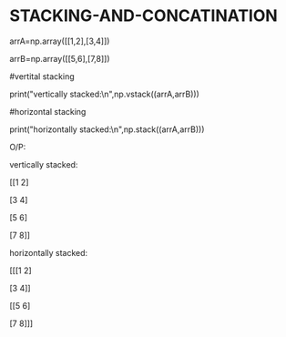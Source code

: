 # STACKING-AND-CONCATINATION
arrA=np.array([[1,2],[3,4]])

arrB=np.array([[5,6],[7,8]])

#vertital stacking

print("vertically stacked:\n",np.vstack((arrA,arrB)))

#horizontal stacking

print("horizontally stacked:\n",np.stack((arrA,arrB)))

O/P:

vertically stacked:

[[1 2]

[3 4]

[5 6]

[7 8]]

horizontally stacked:

[[[1 2]

[3 4]]

[[5 6]

[7 8]]]
